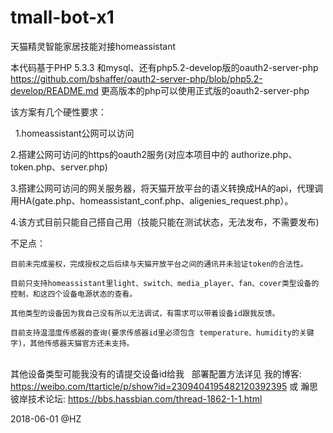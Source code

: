 # tmall-bot-x1
天猫精灵智能家居技能对接homeassistant

本代码基于PHP 5.3.3 和mysql、还有php5.2-develop版的oauth2-server-php
https://github.com/bshaffer/oauth2-server-php/blob/php5.2-develop/README.md
更高版本的php可以使用正式版的oauth2-server-php

该方案有几个硬性要求：

   1.homeassistant公网可以访问   
   
   2.搭建公网可访问的https的oauth2服务(对应本项目中的 authorize.php、token.php、server.php)
   
   3.搭建公网可访问的网关服务器，将天猫开放平台的语义转换成HA的api，代理调用HA(gate.php、homeassistant_conf.php、aligenies_request.php）。
   
   4.该方式目前只能自己搭自己用（技能只能在测试状态，无法发布，不需要发布)
   
不足点：

    目前未完成鉴权，完成授权之后后续与天猫开放平台之间的通讯并未验证token的合法性。
    
    目前只支持homeassistant里light、switch、media_player、fan、cover类型设备的控制，和这四个设备电源状态的查看。
    
    其他类型的设备因为我自己没有所以无法调试，有需求可以带着设备id跟我反馈。
    
    目前支持温湿度传感器的查询(要求传感器id里必须包含 temperature、humidity的关键字)，其他传感器天猫官方还未支持。
   	
其他设备类型可能我没有的请提交设备id给我
   
部署配置方法详见 
	我的博客:            https://weibo.com/ttarticle/p/show?id=2309404195482120392395   或 
	瀚思彼岸技术论坛:     https://bbs.hassbian.com/thread-1862-1-1.html


2018-06-01 @HZ
